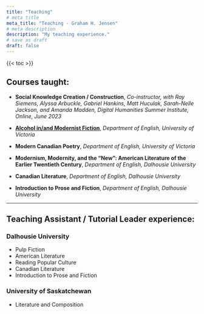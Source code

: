 ```yaml
---
title: "Teaching"
# meta title
meta_title: "Teaching - Graham H. Jensen"
# meta description
description: "My teaching experience."
# save as draft
draft: false
---
```


{{< toc >}}

## Courses taught:

- **Social Knowledge Creation / Construction**, _Co-instructor, with Ray Siemens, Alyssa Arbuckle, Gabriel Hankins, Matt Huculak, Sarah-Nelle Jackson, and Amanda Madden, Digital Humanities Summer Institute, Online, June 2023_

- **[Alcohol in/and Modernist Fiction](https://engl480.ghjensen.com/)**, _Department of English, University of Victoria_

- **Modern Canadian Poetry**, _Department of English, University of Victoria_

- **Modernism, Modernity, and the “New”: American Literature of the Earlier Twentieth Century**, _Department of English, Dalhousie University_

- **Canadian Literature**, _Department of English, Dalhousie University_

- **Introduction to Prose and Fiction**, _Department of English, Dalhousie University_

<hr>

## Teaching Assistant / Tutorial Leader experience:

### Dalhousie University

- Pulp Fiction
- American Literature
- Reading Popular Culture
- Canadian Literature
- Introduction to Prose and Fiction

### University of Saskatchewan

- Literature and Composition